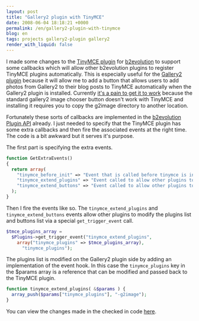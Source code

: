 ```yaml
---
layout: post
title: "Gallery2 plugin with TinyMCE"
date: 2008-06-04 18:18:21 +0000
permalink: /en/gallery2-plugin-with-tinymce
blog: en
tags: projects gallery2-plugin gallery2
render_with_liquid: false
---
```


<!-- textlint-disable rousseau -->

I made some changes to the [TinyMCE
plugin](http://manual.b2evolution.net/Plugins/tinymce_plugin) for
[b2evolution](http://www.b2evolution.net/) to support some callbacks which will
allow other b2evolution plugins to register TinyMCE plugins automatically. This
is especially useful for the
[Gallery2 plugin](http://manual.b2evolution.net/Plugins/gallery2_plugin) because
it will allow me to add a button that allows users to add photos from Gallery2
to their blog posts to TinyMCE automatically when the Gallery2 plugin is
installed. Currently
[it's a pain to get it to work](http://manual.b2evolution.net/Plugins/gallery2_plugin#Using_the_Gallery2_Plugin_with_the_TinyMCE_Plugin)
because the standard gallery2 image chooser button doesn't work with TinyMCE
and installing it requires you to copy the g2image directory to another
location.

Fortunately these sorts of callbacks are implemented in the
[b2evolution Plugin API](http://doc.b2evolution.net/v-2-4/plugins/Plugin.html)
already. I just needed to specify that the TinyMCE plugin has some extra
callbacks and then fire the associated events at the right time. The code is a
bit awkward but it serves it's purpose.

The first part is specifying the extra events.

```php
function GetExtraEvents()
{
  return array(
    "tinymce_before_init" => "Event that is called before tinymce is initialized",
    "tinymce_extend_plugins" => "Event called to allow other plugins to extend the plugin list",
    "tinymce_extend_buttons" => "Event called to allow other plugins to extend the button list"
  );
}
```

Then I fire the events like so. The `tinymce_extend_plugins` and
`tinymce_extend_buttons` events allow other plugins to modify the plugins list
and buttons list via a special `get_trigger_event` call.

```php
$tmce_plugins_array =
  $Plugins->get_trigger_event("tinymce_extend_plugins",
    array("tinymce_plugins" => $tmce_plugins_array),
      "tinymce_plugins");
```

The plugins list is modified on the Gallery2 plugin side by adding an
implementation of the event hook. In this case the `tinymce_plugins` key in the
$params array is a reference that can be modified and passed back to the
TinyMCE plugin.

```php
function tinymce_extend_plugins( &$params ) {
  array_push($params["tinymce_plugins"], "-g2image");
}
```

You can view the changes made in the checked in code
[here](http://evocms-plugins.svn.sourceforge.net/viewvc/evocms-plugins?view=rev&revision=714).

<!-- textlint-enable rousseau -->
